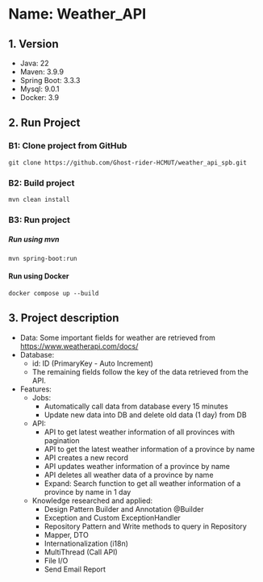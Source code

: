 # Name: Weather_API

## 1. Version

- Java: 22
- Maven: 3.9.9
- Spring Boot: 3.3.3
- Mysql: 9.0.1
- Docker: 3.9

## 2. Run Project

### B1: Clone project from GitHub

```angular2html
git clone https://github.com/Ghost-rider-HCMUT/weather_api_spb.git
```

### B2: Build project

```angular2html
mvn clean install
```

### B3: Run project

##### Run using mvn

```angular2html
mvn spring-boot:run
```

#### Run using Docker

```angular2html
docker compose up --build
```

## 3. Project description

* Data: Some important fields for weather are retrieved from https://www.weatherapi.com/docs/
* Database:
    * id: ID (PrimaryKey - Auto Increment)
    * The remaining fields follow the key of the data retrieved from the API.
* Features:
    * Jobs:
        * Automatically call data from database every 15 minutes
        * Update new data into DB and delete old data (1 day) from DB
    * API:
        * API to get latest weather information of all provinces with pagination
        * API to get the latest weather information of a province by name
        * API creates a new record
        * API updates weather information of a province by name
        * API deletes all weather data of a province by name
        * Expand: Search function to get all weather information of a province by name in 1 day
    * Knowledge researched and applied:
        * Design Pattern Builder and Annotation @Builder
        * Exception and Custom ExceptionHandler
        * Repository Pattern and Write methods to query in Repository
        * Mapper, DTO
        * Internationalization (i18n)
        * MultiThread (Call API)
        * File I/O
        * Send Email Report 